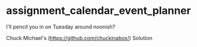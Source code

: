 # assignment_calendar_event_planner
I'll pencil you in on Tuesday around noonish?

Chuck Michael's (https://github.com/chuckinabox/) Solution

